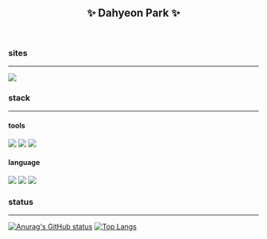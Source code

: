 ## <div align="center"> ✨ Dahyeon Park ✨ </div>

<br>

### sites
---
<img src="https://img.shields.io/badge/Notion-white?style=flat-square&logo=notion&logoColor=black">

### stack
---
#### tools
<img src="https://img.shields.io/badge/Visual_Studio_Code-white?style=flat-square&logo=VisualStudioCode&logoColor=007ACC"> <img src="https://img.shields.io/badge/Eclipse_IDE-white?style=flat-square&logo=eclipse&logoColor=2C2255"> <img src="https://img.shields.io/badge/Oracle_SQL_Developer-white?style=flat-square&logo=oracle&logoColor=F80000">
#### language
<img src="https://img.shields.io/badge/HTML-white?style=flat-square&logo=HTML5&logoColor=#E34F26"> <img src="https://img.shields.io/badge/CSS-white?style=flat-square&logo=CSS3&logoColor=#1572B6"> <img src="https://img.shields.io/badge/Java_Script-white?style=flat-square&logo=javascript&logoColor=#7DF1E">

### status
---
[![Anurag's GitHub status](https://github-readme-stats.vercel.app/api?username=o0oiiiiing&theme=graywhite)](https://github.com/o0oiiiiing/github-readme-stats)
[![Top Langs](https://github-readme-stats.vercel.app/api/top-langs/?username=o0oiiiiing&theme=graywhite&layout=compact)](https://github.com/o0oiiiiing/github-readme-stats)
